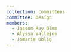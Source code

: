 ```yaml
---
collection: committees
committee: Design
members:
  - Jasson Roy Olmo
  - Alyssa Vallejos
  - Jomarie Oblig
---
```

